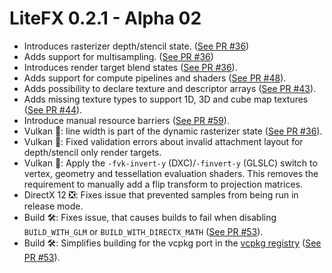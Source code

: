 ﻿# LiteFX 0.2.1 - Alpha 02

- Introduces rasterizer depth/stencil state. ([See PR #36](https://github.com/crud89/LiteFX/pull/36))
- Adds support for multisampling. ([See PR #36](https://github.com/crud89/LiteFX/pull/36))
- Introduces render target blend states ([See PR #36](https://github.com/crud89/LiteFX/pull/36)).
- Adds support for compute pipelines and shaders ([See PR #48](https://github.com/crud89/LiteFX/pull/48)).
- Adds possibility to declare texture and descriptor arrays ([See PR #43](https://github.com/crud89/LiteFX/pull/43)).
- Adds missing texture types to support 1D, 3D and cube map textures ([See PR #44](https://github.com/crud89/LiteFX/pull/44)).
- Introduce manual resource barriers ([See PR #59](https://github.com/crud89/LiteFX/pull/59)).
- Vulkan 🌋: line width is part of the dynamic rasterizer state ([See PR #36](https://github.com/crud89/LiteFX/pull/36)).
- Vulkan 🌋: Fixed validation errors about invalid attachment layout for depth/stencil only render targets.
- Vulkan 🌋: Apply the `-fvk-invert-y` (DXC)/`-finvert-y` (GLSLC) switch to vertex, geometry and tessellation evaluation shaders. This removes the requirement to manually add a flip transform to projection matrices.
- DirectX 12 ❎: Fixes issue that prevented samples from being run in release mode.
- Build 🛠: Fixes issue, that causes builds to fail when disabling `BUILD_WITH_GLM` or `BUILD_WITH_DIRECTX_MATH` ([See PR #53](https://github.com/crud89/LiteFX/pull/53)).
- Build 🛠: Simplifies building for the vcpkg port in the [vcpkg registry](https://github.com/crud89/LiteFX-Registry) ([See PR #53](https://github.com/crud89/LiteFX/pull/53)).